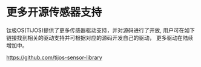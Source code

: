 # 更多开源传感器支持

钛极OS(TiJOS)提供了更多传感器驱动支持，并对源码进行了开放, 用户可在如下链接找到相关的驱动支持并可根据对应的源码开发自己的驱动， 更多驱动在陆续增加中。

<https://github.com/tijos-sensor-library>